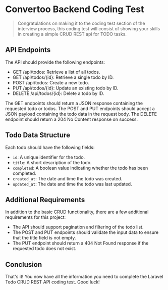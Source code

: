 # Convertoo Backend Coding Test

> Congratulations on making it to the coding test section of the interview process, this coding test will consist of showing your skills in creating a simple CRUD REST api for TODO tasks.

## API Endpoints

The API should provide the following endpoints:

* GET /api/todos: Retrieve a list of all todos.
* GET /api/todos/{id}: Retrieve a single todo by ID.
* POST /api/todos: Create a new todo.
* PUT /api/todos/{id}: Update an existing todo by ID.
* DELETE /api/todos/{id}: Delete a todo by ID.

The GET endpoints should return a JSON response containing the requested todo or todos. The POST and PUT endpoints should accept a JSON payload containing the todo data in the request body. The DELETE endpoint should return a 204 No Content response on success.

## Todo Data Structure

Each todo should have the following fields:

* `id`: A unique identifier for the todo.
* `title`: A short description of the todo.
* `completed`: A boolean value indicating whether the todo has been completed.
* `created_at`: The date and time the todo was created.
* `updated_at`: The date and time the todo was last updated.

## Additional Requirements

In addition to the basic CRUD functionality, there are a few additional requirements for this project:

* The API should support pagination and filtering of the todo list.
* The POST and PUT endpoints should validate the input data to ensure that the title field is not empty.
* The PUT endpoint should return a 404 Not Found response if the requested todo does not exist.

## Conclusion

That's it! You now have all the information you need to complete the Laravel Todo CRUD REST API coding test. Good luck!
